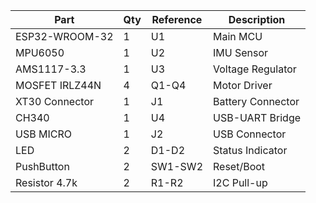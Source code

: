 | Part              | Qty | Reference            | Description           |
|-------------------|-----|---------------------|-----------------------|
| ESP32-WROOM-32    | 1   | U1                  | Main MCU              |
| MPU6050           | 1   | U2                  | IMU Sensor            |
| AMS1117-3.3       | 1   | U3                  | Voltage Regulator     |
| MOSFET IRLZ44N    | 4   | Q1-Q4               | Motor Driver          |
| XT30 Connector    | 1   | J1                  | Battery Connector     |
| CH340             | 1   | U4                  | USB-UART Bridge       |
| USB MICRO         | 1   | J2                  | USB Connector         |
| LED               | 2   | D1-D2               | Status Indicator      |
| PushButton        | 2   | SW1-SW2             | Reset/Boot            |
| Resistor 4.7k     | 2   | R1-R2               | I2C Pull-up           |